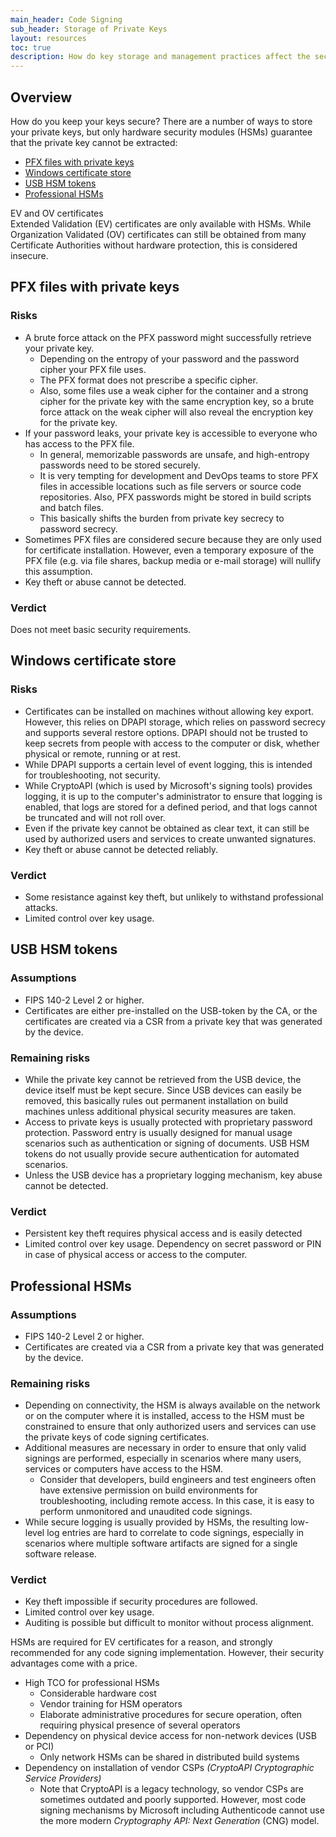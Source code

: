 ```yaml
---
main_header: Code Signing
sub_header: Storage of Private Keys
layout: resources
toc: true
description: How do key storage and management practices affect the security of your code signing process?
---
```


## Overview

How do you keep your keys secure? There are a number of ways to store your private keys, but only hardware security modules (HSMs) guarantee that the private key cannot be extracted:

* [PFX files with private keys](#pfx-files-with-private-keys)
* [Windows certificate store](#windows-certificate-store)
* [USB HSM tokens](#usb-hsm-tokens)
* [Professional HSMs](#professional-hsms)

<div class='panel info' markdown='1' >
<div class='panel-header'>EV and OV certificates</div>
Extended Validation (EV) certificates are only available with HSMs. While Organization Validated (OV) certificates can still be obtained from many Certificate Authorities without hardware protection, this is considered insecure.
</div>

## PFX files with private keys

### Risks

* A brute force attack on the PFX password might successfully retrieve your private key.
  * Depending on the entropy of your password and the password cipher your PFX file uses.
  * The PFX format does not prescribe a specific cipher.
  * Also, some files use a weak cipher for the container and a strong cipher for the private key with the same encryption key, so a brute force attack on the weak cipher will also reveal the encryption key for the private key.
* If your password leaks, your private key is accessible to everyone who has access to the PFX file.
  * In general, memorizable passwords are unsafe, and high-entropy passwords need to be stored securely.
  * It is very tempting for development and DevOps teams to store PFX files in accessible locations such as file servers or source code repositories. Also, PFX passwords might be stored in build scripts and batch files.
  * This basically shifts the burden from private key secrecy to password secrecy.
* Sometimes PFX files are considered secure because they are only used for certificate installation. However, even a temporary exposure of the PFX file (e.g. via file shares, backup media or e-mail storage) will nullify this assumption.
* Key theft or abuse cannot be detected.

### Verdict

Does not meet basic security requirements.

## Windows certificate store

### Risks

* Certificates can be installed on machines without allowing key export. However, this relies on DPAPI storage, which relies on password secrecy and supports several restore options. DPAPI should not be trusted to keep secrets from people with access to the computer or disk, whether physical or remote, running or at rest.
* While DPAPI supports a certain level of event logging, this is intended for troubleshooting, not security.
* While CryptoAPI (which is used by Microsoft's signing tools) provides logging, it is up to the computer's administrator to ensure that logging is enabled, that logs are stored for a defined period, and that logs cannot be truncated and will not roll over.
* Even if the private key cannot be obtained as clear text, it can still be used by authorized users and services to create unwanted signatures.
* Key theft or abuse cannot be detected reliably.

### Verdict

* Some resistance against key theft, but unlikely to withstand professional attacks.
* Limited control over key usage.

## USB HSM tokens

### Assumptions

* FIPS 140-2 Level 2 or higher.
* Certificates are either pre-installed on the USB-token by the CA, or the certificates are created via a CSR from a private key that was generated by the device.

### Remaining risks

* While the private key cannot be retrieved from the USB device, the device itself must be kept secure. Since USB devices can easily be removed, this basically rules out permanent installation on build machines unless additional physical security measures are taken.
* Access to private keys is usually protected with proprietary password protection. Password entry is usually designed for manual usage scenarios such as authentication or signing of documents. USB HSM tokens do not usually provide secure authentication for automated scenarios.
* Unless the USB device has a proprietary logging mechanism, key abuse cannot be detected.

### Verdict

* Persistent key theft requires physical access and is easily detected
* Limited control over key usage. Dependency on secret password or PIN in case of physical access or access to the computer.

## Professional HSMs

### Assumptions

* FIPS 140-2 Level 2 or higher.
* Certificates are created via a CSR from a private key that was generated by the device.

### Remaining risks

* Depending on connectivity, the HSM is always available on the network or on the computer where it is installed, access to the HSM must be constrained to ensure that only authorized users and services can use the private keys of code signing certificates.
* Additional measures are necessary in order to ensure that only valid signings are performed, especially in scenarios where many users, services or computers have access to the HSM.
  * Consider that developers, build engineers and test engineers often have extensive permission on build environments for troubleshooting, including remote access. In this case, it is easy to perform unmonitored and unaudited code signings.
* While secure logging is usually provided by HSMs, the resulting low-level log entries are hard to correlate to code signings, especially in scenarios where multiple software artifacts are signed for a single software release.

### Verdict

* Key theft impossible if security procedures are followed.
* Limited control over key usage.
* Auditing is possible but difficult to monitor without process alignment.

HSMs are required for EV certificates for a reason, and strongly recommended for any code signing implementation. However, their security advantages come with a price.

* High TCO for professional HSMs
  * Considerable hardware cost
  * Vendor training for HSM operators
  * Elaborate administrative procedures for secure operation, often requiring physical presence of several operators
* Dependency on physical device access for non-network devices (USB or PCI)
  * Only network HSMs can be shared in distributed build systems
* Dependency on installation of vendor CSPs *(CryptoAPI Cryptographic Service Providers)*
  * Note that CryptoAPI is a legacy technology, so vendor CSPs are sometimes outdated and poorly supported. However, most code signing mechanisms by Microsoft including Authenticode cannot use the more modern *Cryptography API: Next Generation* (CNG) model.
